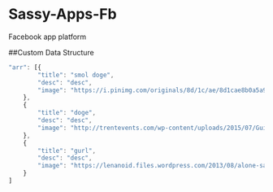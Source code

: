 # Sassy-Apps-Fb
Facebook app platform


##Custom Data Structure
```javascript
"arr": [{
		"title": "smol doge",
		"desc": "desc",
		"image": "https://i.pinimg.com/originals/8d/1c/ae/8d1cae8b0a5a9df0a43edd45b742a1be.jpg"
	},
	{
		"title": "doge",
		"desc": "desc",
		"image": "http://trentevents.com/wp-content/uploads/2015/07/Guide-Dogs-Puppy.jpg"
	},
	{
		"title": "gurl",
		"desc": "desc",
		"image": "https://lenanoid.files.wordpress.com/2013/08/alone-sad-girl-cute-adorable.jpg"
	}
]
```